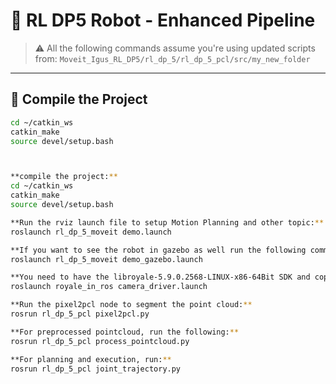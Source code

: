 # 🦾 RL DP5 Robot - Enhanced Pipeline

> ⚠️ All the following commands assume you're using updated scripts from:
`Moveit_Igus_RL_DP5/rl_dp_5/rl_dp_5_pcl/src/my_new_folder`

---

## 🔧 Compile the Project

```bash
cd ~/catkin_ws
catkin_make
source devel/setup.bash



**compile the project:**
cd ~/catkin_ws
catkin_make
source devel/setup.bash

**Run the rviz launch file to setup Motion Planning and other topic:**
roslaunch rl_dp_5_moveit demo.launch

**If you want to see the robot in gazebo as well run the following command:**
roslaunch rl_dp_5_moveit demo_gazebo.launch

**You need to have the libroyale-5.9.0.2568-LINUX-x86-64Bit SDK and copy the sampleROS package in your src. Now you need to launch the camera_driver file:**
roslaunch royale_in_ros camera_driver.launch 

**Run the pixel2pcl node to segment the point cloud:**
rosrun rl_dp_5_pcl pixel2pcl.py 

**For preprocessed pointcloud, run the following:**
rosrun rl_dp_5_pcl process_pointcloud.py 

**For planning and execution, run:**
rosrun rl_dp_5_pcl joint_trajectory.py
